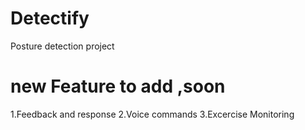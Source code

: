 # Detectify
Posture detection project

# new Feature to add ,soon
1.Feedback and response
2.Voice commands
3.Excercise Monitoring
